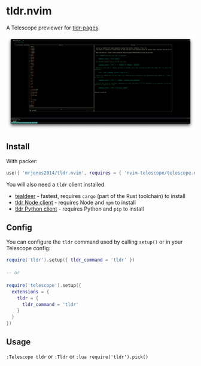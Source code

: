 # tldr.nvim

A Telescope previewer for [tldr-pages](https://github.com/tldr-pages).

![screenshot](./assets/screencap.png)

## Install

With packer:

```lua
use({ 'mrjones2014/tldr.nvim', requires = { 'nvim-telescope/telescope.nvim' } })
```

You will also need a `tldr` client installed.

- [tealdeer](https://github.com/dbrgn/tealdeer) - fastest, requires `cargo` (part of the Rust toolchain) to install
- [tldr Node client](https://github.com/tldr-pages/tldr-node-client) - requires Node and `npm` to install
- [tldr Python client](https://github.com/tldr-pages/tldr-python-client) - requires Python and `pip` to install

## Config

You can configure the `tldr` command used by calling `setup()` or in your Telescope config:

```lua
require('tldr').setup({ tldr_command = 'tldr' })

-- or

require('telescope').setup({
  extensions = {
    tldr = {
      tldr_command = 'tldr'
    }
  }
})
```

## Usage

`:Telescope tldr` or `:Tldr` or `:lua require('tldr').pick()`
